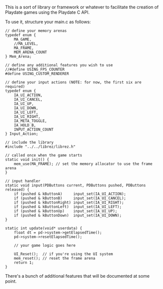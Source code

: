 This is a sort of library or framework or whatever to facilitate the creation of Playdate games using the Playdate C API.

To use it, structure your main.c as follows:

    // define your memory arenas
    typedef enum {
        MA_GAME,
        //MA_LEVEL,
        MA_FRAME,
        MEM_ARENA_COUNT
    } Mem_Arena;
    
    // define any additional features you wish to use
    //#define USING_FPS_COUNTER
    #define USING_CUSTOM_RENDERER
    
    // define your input actions (NOTE: for now, the first six are required)
    typedef enum {
        IA_UI_ACTION,
        IA_UI_CANCEL,
        IA_UI_UP,
        IA_UI_DOWN,
        IA_UI_LEFT,
        IA_UI_RIGHT,
        IA_META_TOGGLE,
        IA_HOLD_B,
        INPUT_ACTION_COUNT
    } Input_Action;
    
    // include the library
    #include "../../librez/librez.h"
    
    // called once when the game starts
    static void init() {
        mem_use(MA_FRAME); // set the memory allocator to use the frame arena
    }
    
    // input handler
    static void input(PDButtons current, PDButtons pushed, PDButtons released) {
        if (pushed & kButtonA)     input_set(IA_UI_ACTION);
        if (pushed & kButtonB)     input_set(IA_UI_CANCEL);
        if (pushed & kButtonRight) input_set(IA_UI_RIGHT);
        if (pushed & kButtonLeft)  input_set(IA_UI_LEFT);
        if (pushed & kButtonUp)    input_set(IA_UI_UP);
        if (pushed & kButtonDown)  input_set(IA_UI_DOWN);
    }
    
    static int update(void* userdata) {
        float dt = pd->system->getElapsedTime();
        pd->system->resetElapsedTime();
        
        // your game logic goes here

        UI_Reset();  // if you're using the UI system
        mem_reset(); // reset the frame arena
        return 1;
    }

There's a bunch of additional features that will be documented at some point.